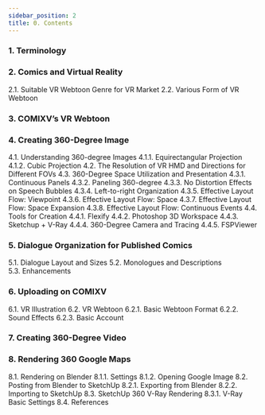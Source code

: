 ```yaml
---
sidebar_position: 2
title: 0. Contents
---
```


### 1. Terminology
### 2. Comics and Virtual Reality
  2.1. Suitable VR Webtoon Genre for VR Market
  2.2. Various Form of VR Webtoon
### 3. COMIXV’s VR Webtoon
### 4. Creating 360-Degree Image
  4.1. Understanding 360-degree Images
     4.1.1. Equirectangular Projection
     4.1.2. Cubic Projection
  4.2. The Resolution of VR HMD and Directions for Different FOVs
  4.3. 360-Degree Space Utilization and Presentation
     4.3.1. Continuous Panels
     4.3.2. Paneling 360-degree
     4.3.3. No Distortion Effects on Speech Bubbles
     4.3.4. Left-to-right Organization
     4.3.5. Effective Layout Flow: Viewpoint
     4.3.6. Effective Layout Flow: Space
     4.3.7. Effective Layout Flow: Space Expansion
     4.3.8. Effective Layout Flow: Continuous Events
  4.4. Tools for Creation
     4.4.1. Flexify
     4.4.2. Photoshop 3D Workspace
     4.4.3. Sketchup + V-Ray
     4.4.4. 360-Degree Camera and Tracing
     4.4.5. FSPViewer
### 5. Dialogue Organization for Published Comics
  5.1. Dialogue Layout and Sizes
  5.2. Monologues and Descriptions  
  5.3. Enhancements
### 6. Uploading on COMIXV
  6.1. VR Illustration
  6.2. VR Webtoon
     6.2.1. Basic Webtoon Format
     6.2.2. Sound Effects
     6.2.3. Basic Account
### 7. Creating 360-Degree Video
### 8. Rendering 360 Google Maps
  8.1. Rendering on Blender
     8.1.1. Settings
     8.1.2. Opening Google Image
  8.2. Posting from Blender to SketchUp
     8.2.1. Exporting from Blender
     8.2.2. Importing to SketchUp
  8.3. SketchUp 360 V-Ray Rendering
     8.3.1. V-Ray Basic Settings
  8.4. References